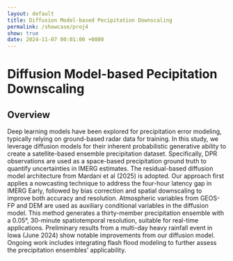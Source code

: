 ```yaml
---
layout: default
title: Diffusion Model-based Pecipitation Downscaling
permalink: /showcase/proj4
show: true
date: 2024-11-07 00:01:00 +0800
---
```


# Diffusion Model-based Pecipitation Downscaling
## Overview
Deep learning models have been explored for precipitation error modeling, typically relying on ground-based radar data for training. In this study, we leverage diffusion models for their inherent probabilistic generative ability to create a satellite-based ensemble precipitation dataset. Specifically, DPR observations are used as a space-based precipitation ground truth to quantify uncertainties in IMERG estimates. The residual-based diffusion model architecture from Mardani et al (2025) is adopted. Our approach first applies a nowcasting technique to address the four-hour latency gap in IMERG Early, followed by bias correction and spatial downscaling to improve both accuracy and resolution. Atmospheric variables from GEOS-FP and DEM are used as auxiliary conditional variables in the diffusion model. This method generates a thirty-member precipitation ensemble with a 0.05°, 30-minute spatiotemporal resolution, suitable for real-time applications. Preliminary results from a multi-day heavy rainfall event in Iowa (June 2024) show notable improvements from our diffusion model. Ongoing work includes integrating flash flood modeling to further assess the precipitation ensembles’ applicability.

